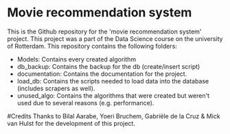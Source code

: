 # Movie recommendation system
This is the Github repository for the 'movie recommendation system' project. This project was a part of the Data Science course on the university of Rotterdam. 
This repository contains the following folders:
- Models: Contains every created algorithm
- db_backup: Contains the backup for the db (create/insert script)
- documentation: Contains the documentation for the project.
- load_db: Contains the scripts needed to load data into the 
database (includes scrapers as well).
- unused_algo: Contains the algorithms that were created but weren't
used due to several reasons (e.g. performance).

#Credits
Thanks to Bilal Aarabe, Yoeri Bruchem, Gabriële de la Cruz & Mick van Hulst for the development of this project. 